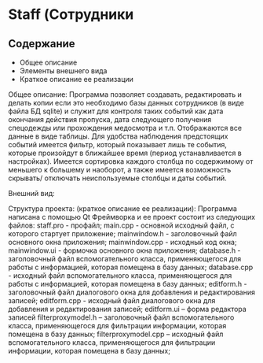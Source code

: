 # Staff (Сотрудники
## Содержание
* Общее описание
* Элементы внешнего вида
* Краткое описание ее реализации

Общее описание:
Программа позволяет создавать, редактировать и делать копии если это необходимо базы данных сотрудников (в виде файла БД sqlite) и служит для контроля таких событий как дата окончания действия пропуска, дата следующего получения спецодежды или прохождения медосмотра и т.п. Отображаются все данные в виде таблицы. Для удобства наблюдения предстоящих событий имеется фильтр, который показывает лишь те события, которые произойдут в ближайшее время (период устанавливается в настройках). Имеется сортировка каждого столбца по содержимому от меньшего к большему и наоборот, а также имеется возможность скрывать/ отключать неиспользуемые столбцы и даты событий.

Внешний вид:

Структура проекта: (краткое описание ее реализации):
Программа написана с помощью Qt Фреймворка и ее проект состоит из следующих файлов:
staff.pro - профайл;
main.cpp - основной исходный файл, с которого стартует приложение;
mainwindow.h - заголовочный файл основного окна приложения;
mainwindow.cpp - исходный код окна;
mainwindow.ui - формочка основного окна приложения;
database.h - заголовочный файл вспомогательного класса, применяющегося для работы с информацией, которая помещена в базу данных;
database.cpp - исходный файл вспомогательного класса, применяющегося для работы с информацией, которая помещена в базу данных;
editform.h - заголовочный файл диалогового окна для добавления и редактирования записей;
editform.cpp - исходный файл диалогового окна для добавления и редактирования записей;
editform.ui – форма редактора записей
filterproxymodel.h – заголовочный файл вспомогательного класса, применяющегося для фильтрации информации, которая помещена в базу данных;
filterproxymodel.cpp – исходный файл вспомогательного класса, применяющегося для фильтрации информации, которая помещена в базу данных;
